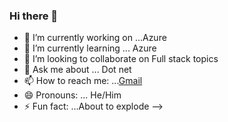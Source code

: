 ### Hi there 👋

- 🔭 I’m currently working on ...Azure
- 🌱 I’m currently learning ... Azure
- 👯 I’m looking to collaborate on Full stack topics
- 💬 Ask me about ... Dot net
- 📫 How to reach me: ...[Gmail](tejeshbabu25@gmail.com)
- 😄 Pronouns: ... He/Him
- ⚡ Fun fact: ...About to explode
-->

